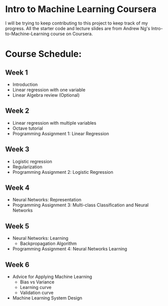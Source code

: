 # Intro to Machine Learning Coursera

I will be trying to keep contributing to this project to keep track of my progress. 
All the starter code and lecture slides are from Andrew Ng's Intro-to-Machine-Learning course on Coursera.

# Course Schedule:
## Week 1
- Introduction
- Linear regression with one variable
- Linear Algebra review (Optional)

## Week 2
- Linear regression with multiple variables
- Octave tutorial
- Programming Assignment 1: Linear Regression

## Week 3
- Logistic regression
- Regularization
- Programming Assignment 2: Logistic Regression

## Week 4
- Neural Networks: Representation
- Programming Assignment 3: Multi-class Classification and Neural Networks

## Week 5
- Neural Networks: Learning
  - Backpropagation Algorithm
- Programming Assignment 4: Neural Networks Learning

## Week 6
- Advice for Applying Machine Learning
  - Bias vs Variance
  - Learning curve
  - Validation curve
- Machine Learning System Design